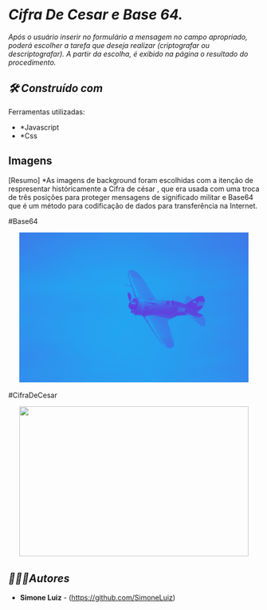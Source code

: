 # *Cifra De Cesar e Base 64.*
*Após o usuário inserir no formulário a mensagem no campo apropriado, poderá escolher a tarefa que deseja realizar 
(criptografar ou descriptografar). A partir da escolha, é exibido na página o resultado do procedimento.*

## *🛠️ Construído com*
Ferramentas utilizadas:
* *Javascript 
* *Css

## Imagens 
[Resumo] *As imagens de background foram escolhidas com a itenção de respresentar históricamente 
a Cifra de césar , que era usada com uma troca de três posições para proteger mensagens de significado militar
e Base64 que é um método para codificação de dados para transferência na Internet.

#Base64
<p align="center">
  <img width="460" height="300" src="./assets/base64.png">
</p>

#CifraDeCesar
<p align="center">
  <img width="460" height="300" src="cifraDeCesar.png">
</p>


## *🙋🏻‍♀️Autores*
* **Simone Luiz** - (https://github.com/SimoneLuiz)
